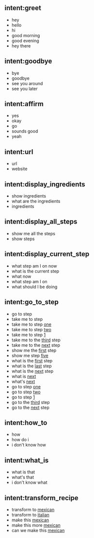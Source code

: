 ## intent:greet
- hey
- hello
- hi
- good morning
- good evening
- hey there

## intent:goodbye
- bye
- goodbye
- see you around
- see you later

## intent:affirm
- yes
- okay
- go
- sounds good
- yeah

## intent:url
- url
- website

## intent:display_ingredients
- show ingredients
- what are the ingredients
- ingredients

## intent:display_all_steps
- show me all the steps
- show steps

## intent:display_current_step
- what step am I on now
- what is the current step
- what now
- what step am I on
- what should I be doing

## intent:go_to_step
- go to step
- take me to step
- take me to step [one](step_number)
- take me to step [two](step_number)
- take me to step [1](step_number)
- take me to the [third](step_number) step
- take me to the [next](step_number) step
- show me the [first](step_number) step
- show me step [five](step_number)
- what is the [first](step_number) step
- what is the [last](step_number) step
- what is the [next](step_number) step
- what is [next](step_number)
- what's [next](step_number)
- go to step [one](step_number)
- go to step [two](step_number)
- go to step [1](step_number)
- go to the [third](step_number) step
- go to the [next](step_number) step

## intent:how_to
- how
- how do i
- i don't know how

## intent:what_is
- what is that
- what's that
- i don't know what

## intent:transform_recipe
- transform to [mexican](transformation_type)
- transform to [italian](transformation_type)
- make this [mexican](transformation_type)
- make this more [mexican](transformation_type)
- can we make this [mexican](transformation_type) 

